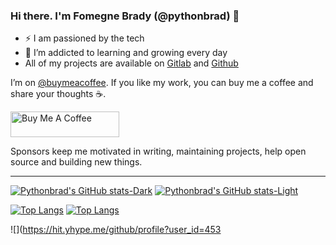 ### Hi there. I'm Fomegne Brady (@pythonbrad) 👋

<!--
**pythonbrad/pythonbrad** is a ✨ _special_ ✨ repository because its `README.md` (this file) appears on your GitHub profile.
-->

- :zap: I am passioned by the tech
- 🌱 I’m addicted to learning and growing every day
- All of my projects are available on [Gitlab](https://gitlab.com/pythonbrad) and [Github](https://github.com/pythonbrad)

I’m on [@buymeacoffee](https://www.buymeacoffee.com/pythonbrad). If you like my work, you can buy me a coffee and share your thoughts ☕️.

<a href="https://www.buymeacoffee.com/pythonbrad" target="_blank"><img src="https://cdn.buymeacoffee.com/buttons/default-orange.png" alt="Buy Me A Coffee" height="41" width="174"></a>

Sponsors keep me motivated in writing, maintaining projects, help open source and building new things.

---

[![Pythonbrad's GitHub stats-Dark](https://github-readme-stats.vercel.app/api?username=pythonbrad&show_icons=true&theme=dark#gh-dark-mode-only)](https://github.com/anuraghazra/github-readme-stats#gh-dark-mode-only)
[![Pythonbrad's GitHub stats-Light](https://github-readme-stats.vercel.app/api?username=pythonbrad&show_icons=true&theme=default#gh-light-mode-only)](https://github.com/anuraghazra/github-readme-stats#gh-light-mode-only)

[![Top Langs](https://github-readme-stats.vercel.app/api/top-langs/?username=pythonbrad&show_icons=true&theme=dark#gh-dark-mode-only)](https://github.com/anuraghazra/github-readme-stats#gh-dark-mode-only)
[![Top Langs](https://github-readme-stats.vercel.app/api/top-langs/?username=pythonbrad&show_icons=true&theme=default#gh-light-mode-only)](https://github.com/anuraghazra/github-readme-stats#gh-light-mode-only)


![](https://hit.yhype.me/github/profile?user_id=453
